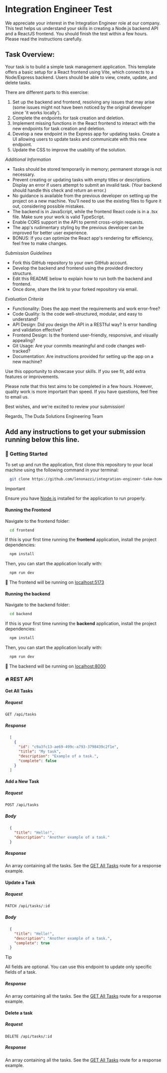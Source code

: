 # Integration Engineer Test

We appreciate your interest in the Integration Engineer role at our company. This test helps us understand your skills in creating a Node.js backend API and a ReactJS frontend. You should finish the test within a few hours. Please read the instructions carefully.

## Task Overview:

Your task is to build a simple task management application. This template offers a basic setup for a React frontend using Vite, which connects to a Node/Express backend. Users should be able to view, create, update, and delete tasks.

There are different parts to this exercise:

1. Set up the backend and frontend, resolving any issues that may arise (some issues might not have been noticed by the original developer since 'it works locally').
2. Complete the endpoints for task creation and deletion.
3. Implement missing functions in the React frontend to interact with the new endpoints for task creation and deletion.
4. Develop a new endpoint in the Express app for updating tasks. Create a UI allowing users to update tasks and communicate with this new endpoint.
5. Update the CSS to improve the usability of the solution.

*Additional Information*

* Tasks should be stored temporarily in memory; permanent storage is not necessary.
* Prevent creating or updating tasks with empty titles or descriptions. Display an error if users attempt to submit an invalid task. (Your backend should handle this check and return an error.)
* No guidance is available from the previous developer on setting up the project on a new machine. You'll need to use the existing files to figure it out, considering possible mistakes.
* The backend is in JavaScript, while the frontend React code is in a .tsx file. Make sure your work is valid TypeScript.
* Enable CORS support in the API to permit cross-origin requests.
* The app's rudimentary styling by the previous developer can be improved for better user experience.
* BONUS: If you can optimize the React app's rendering for efficiency, feel free to make changes.

*Submission Guidelines*

* Fork this GitHub repository to your own GitHub account.
* Develop the backend and frontend using the provided directory structure.
* Edit this README below to explain how to run both the backend and frontend.
* Once done, share the link to your forked repository via email.

*Evaluation Criteria*

* Functionality: Does the app meet the requirements and work error-free?
* Code Quality: Is the code well-structured, modular, and easy to understand?
* API Design: Did you design the API in a RESTful way? Is error handling and validation effective?
* Frontend Design: Is the frontend user-friendly, responsive, and visually appealing?
* Git Usage: Are your commits meaningful and code changes well-tracked?
* Documentation: Are instructions provided for setting up the app on a new machine?

Use this opportunity to showcase your skills. If you see fit, add extra features or improvements.

Please note that this test aims to be completed in a few hours. However, quality work is more important than speed. If you have questions, feel free to email us.

Best wishes, and we're excited to review your submission!

Regards,
The Duda Solutions Engineering Team

## Add any instructions to get your submission running below this line.

### 🚀 Getting Started

To set up and run the application, first clone this repository to your local machine using the following command in your terminal:
```bash
  git clone https://github.com/lenonazzi/integration-engineer-take-home.git
```

> [!IMPORTANT]
> Ensure you have [Node.js](https://nodejs.org/) installed for the application to run properly.

#### Running the Frontend

Navigate to the frontend folder:
```bash
  cd frontend
```

If this is your first time running the __frontend__ application, install the project dependencies:
```bash
  npm install
```

Then, you can start the application locally with:
```bash
  npm run dev
```

🎉 The frontend will be running on [localhost:5173](http://localhost:5173/)

#### Running the backend

Navigate to the backend folder:
```bash
  cd backend
```

If this is your first time running the __backend__ application, install the project dependencies:
```bash
  npm install
```

Then, you can start the application locally with:
```bash
  npm run dev
```

🎉 The backend will be running on [localhost:8000](http://localhost:8000/)

### 🔥 REST API

#### Get All Tasks

##### Request

`GET /api/tasks`

##### Response

```json
  [
    {
      "id": "c9a3fc13-ae69-499c-a793-3798439c2f1e",
      "title": "My task",
      "description": "Example of a task.",
      "complete": false
    }
  ]
```

#### Add a New Task

##### Request

`POST /api/tasks`

##### Body

```json
  {
    "title": "Hello!",
    "description": "Another example of a task."
  }
```

##### Response

An array containing all the tasks. See the [GET All Tasks](####-Get-all-tasks) route for a response example.

#### Update a Task

##### Request

`PATCH /api/tasks/:id`

##### Body

```json
  {
    "title": "Hello!",
    "description": "Another example of a task.",
    "complete": true
  }
```

> [!TIP]
> All fields are optional. You can use this endpoint to update only specific fields of a task.

##### Response

An array containing all the tasks. See the [GET All Tasks](####-Get-all-tasks) route for a response example.

#### Delete a task

##### Request

`DELETE /api/tasks/:id`

##### Response

An array containing all the tasks. See the [GET All Tasks](####-Get-all-tasks) route for a response example.
